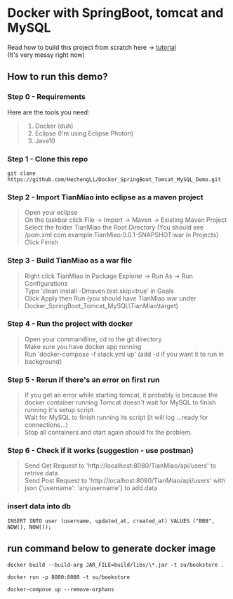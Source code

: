 # Docker with SpringBoot, tomcat and MySQL<br>

Read how to build this project from scratch here
-> [tutorial](https://hechengli.github.io/Docker_SpringBoot_Tomcat_MySQL_Demo/)<br>
(It's very messy right now)<br>

## How to run this demo?<br>

### Step 0 - Requirements

Here are the tools you need:<br>
> 1. Docker (duh)<br>
> 2. Eclipse (I'm using Eclipse Photon)<br>
> 3. Java10

### Step 1 - Clone this repo

```git clone https://github.com/HechengLi/Docker_SpringBoot_Tomcat_MySQL_Demo.git```

### Step 2 - Import TianMiao into eclipse as a maven project

> Open your eclipse<br>
> On the taskbar click File -> Import -> Maven -> Existing Maven Project<br>
> Select the folder TianMiao the Root Directory (You should see /pom.xml com.example:TianMiao:0.0.1-SNAPSHOT:war in Projects)<br>
> Click Finish

### Step 3 - Build TianMiao as a war file

> Right click TianMiao in Package Explorer -> Run As -> Run Configurations<br>
> Type 'clean install -Dmaven.test.skip=true' in Goals<br>
> Click Apply then Run (you should have TianMiao.war under Docker_SpringBoot_Tomcat_MySQL\TianMiao\target)

### Step 4 - Run the project with docker

> Open your commandline, cd to the git directory<br>
> Make sure you have docker app running<br>
> Run 'docker-compose -f stack.yml up' (add -d if you want it to run in background)<br>

### Step 5 - Rerun if there's an error on first run

> If you get an error while starting tomcat, it probably is because the docker container running Tomcat doesn't wait for MySQL to finish running it's setup script.<br>
> Wait for MySQL to finish running its script (it will log ...ready for connections...)<br>
> Stop all containers and start again should fix the problem.

### Step 6 - Check if it works (suggestion - use postman)

> Send Get Request to 'http://localhost:8080/TianMiao/api/users' to retrive data<br>
> Send Post Request to 'http://localhost:8080/TianMiao/api/users' with json {'username': 'anyusername'} to add data

### insert data into db

```
INSERT INTO user (username, updated_at, created_at) VALUES ("BBB", NOW(), NOW());
```

## run command below to generate docker image

```
docker build --build-arg JAR_FILE=build/libs/\*.jar -t su/bookstore .

docker run -p 8080:8080 -t su/bookstore

docker-compose up --remove-orphans
```

